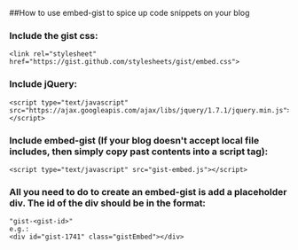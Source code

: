 ##How to use embed-gist to spice up code snippets on your blog

### Include the gist css:

    <link rel="stylesheet" href="https://gist.github.com/stylesheets/gist/embed.css">

### Include jQuery:

    <script type="text/javascript" src="https://ajax.googleapis.com/ajax/libs/jquery/1.7.1/jquery.min.js"></script>

### Include embed-gist (If your blog doesn't accept local file includes, then simply copy past contents into a script tag):

    <script type="text/javascript" src="gist-embed.js"></script>

### All you need to do to create an embed-gist is add a placeholder div.  The id of the div should be in the format:

    "gist-<gist-id>"
	e.g.:
    <div id="gist-1741" class="gistEmbed"></div>